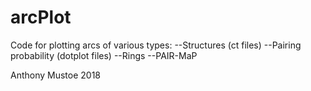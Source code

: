 # arcPlot
Code for plotting arcs of various types:
    --Structures (ct files)
    --Pairing probability (dotplot files)
    --Rings
    --PAIR-MaP

Anthony Mustoe
2018

